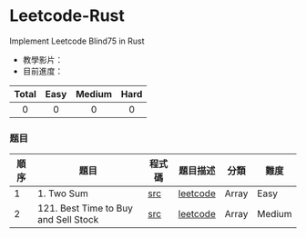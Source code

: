 # Leetcode-Rust
Implement Leetcode Blind75 in Rust
+ 教學影片：
+ 目前進度：

| Total | Easy | Medium | Hard |
| :----: | :----: | :----: | :----: |
| 0 | 0 | 0 | 0 |

### 题目

| 順序 | 題目 | 程式碼 | 題目描述 | 分類 | 難度 |
| ---- | ---- | ---- | ---- | ---- | ---- |
|1 | 1. Two Sum | [src](https://github.com/k66inthesky/Leetcode-Rust/blob/main/src/bin/two-sum.rs) | [leetcode](https://leetcode.com/problems/two-sum/) | Array | Easy |
|2 | 121. Best Time to Buy and Sell Stock | [src](https://github.com/k66inthesky/Leetcode-Rust/blob/main/src/bin/best-time-to-buy-and-sell-stock.rs) | [leetcode](https://leetcode.com/problems/best-time-to-buy-and-sell-stock/) | Array | Medium |


